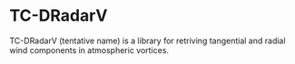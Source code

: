 # TC-DRadarV
TC-DRadarV (tentative name) is a library for retriving tangential and radial wind components in atmospheric vortices. 

